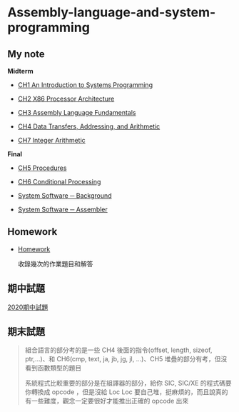 # Assembly-language-and-system-programming

## My note

**Midterm**

+ [CH1 An Introduction to Systems Programming](./CH1%20An%20Introduction%20to%20Systems%20Programming.md)

+ [CH2 X86 Processor Architecture](./CH2%20X86%20Processor%20Architecture.md)

+ [CH3 Assembly Language Fundamentals](./CH3%20Assembly%20Language%20Fundamentals.md)

+ [CH4 Data Transfers, Addressing, and Arithmetic](./CH4%20Data%20Transfers,%20Addressing,%20and%20Arithmetic.md)

+ [CH7 Integer Arithmetic](./CH7%20Integer%20Arithmetic.md)

**Final**

+ [CH5 Procedures](./CH5%20Procedures.md)

+ [CH6 Conditional Processing](./CH6%20Conditional%20Processing.md)

+ [System Software ─ Background](./System%20Software%20─%20Background.md)

+ [System Software ─ Assembler](./System%20Software%20─%20Assembler.md)

## Homework

+ [Homework](./Homework)

  收錄幾次的作業題目和解答

## 期中試題

[2020期中試題](./2020midterm)

## 期末試題

> 組合語言的部分考的是一些 CH4 後面的指令(offset, length, sizeof, ptr,...)、和 CH6(cmp, text, ja, jb, jg, jl, ...)、CH5 堆疊的部分有考，但沒看到函數類型的題目
>
> 系統程式比較重要的部分是在組譯器的部分，給你 SIC, SIC/XE 的程式碼要你轉換成 opcode ，但是沒給 Loc Loc 要自己堆，挺麻煩的，而且說真的有一些難度，觀念一定要很好才能推出正確的 opcode 出來
